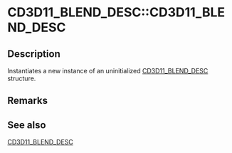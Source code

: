 # CD3D11_BLEND_DESC::CD3D11_BLEND_DESC

## Description

Instantiates a new instance of an uninitialized [CD3D11_BLEND_DESC](https://learn.microsoft.com/windows/desktop/api/d3d11/ns-d3d11-cd3d11_blend_desc) structure.

## Remarks

## See also

[CD3D11_BLEND_DESC](https://learn.microsoft.com/windows/desktop/api/d3d11/ns-d3d11-cd3d11_blend_desc)